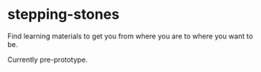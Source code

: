 # stepping-stones
Find learning materials to get you from where you are to where you want to be.

Currently pre-prototype.